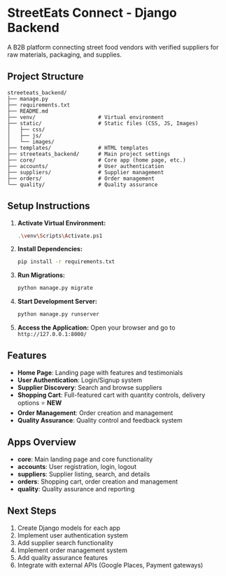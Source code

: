 # StreetEats Connect - Django Backend

A B2B platform connecting street food vendors with verified suppliers for raw materials, packaging, and supplies.

## Project Structure

```
streeteats_backend/
├── manage.py
├── requirements.txt
├── README.md
├── venv/                    # Virtual environment
├── static/                  # Static files (CSS, JS, Images)
│   ├── css/
│   ├── js/
│   └── images/
├── templates/               # HTML templates
├── streeteats_backend/      # Main project settings
├── core/                    # Core app (home page, etc.)
├── accounts/                # User authentication
├── suppliers/               # Supplier management
├── orders/                  # Order management
└── quality/                 # Quality assurance
```

## Setup Instructions

1. **Activate Virtual Environment:**
   ```bash
   .\venv\Scripts\Activate.ps1
   ```

2. **Install Dependencies:**
   ```bash
   pip install -r requirements.txt
   ```

3. **Run Migrations:**
   ```bash
   python manage.py migrate
   ```

4. **Start Development Server:**
   ```bash
   python manage.py runserver
   ```

5. **Access the Application:**
   Open your browser and go to `http://127.0.0.1:8000/`

## Features

- **Home Page**: Landing page with features and testimonials
- **User Authentication**: Login/Signup system
- **Supplier Discovery**: Search and browse suppliers
- **Shopping Cart**: Full-featured cart with quantity controls, delivery options ⭐ **NEW**
- **Order Management**: Order creation and management
- **Quality Assurance**: Quality control and feedback system

## Apps Overview

- **core**: Main landing page and core functionality
- **accounts**: User registration, login, logout
- **suppliers**: Supplier listing, search, and details
- **orders**: Shopping cart, order creation and management
- **quality**: Quality assurance and reporting

## Next Steps

1. Create Django models for each app
2. Implement user authentication system
3. Add supplier search functionality
4. Implement order management system
5. Add quality assurance features
6. Integrate with external APIs (Google Places, Payment gateways)